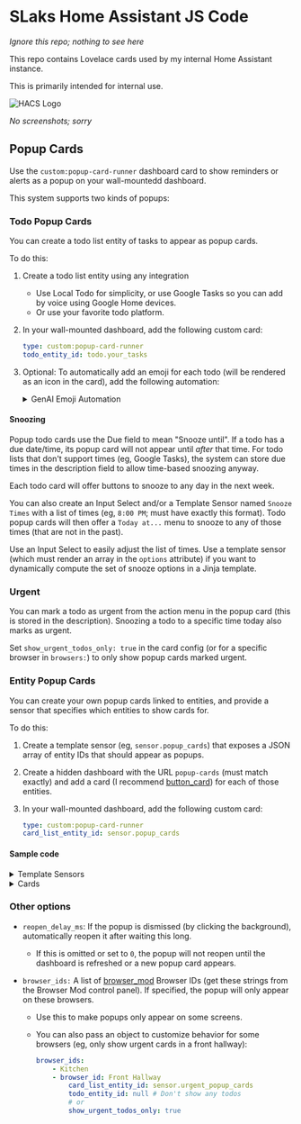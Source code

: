 # SLaks Home Assistant JS Code

_Ignore this repo; nothing to see here_

This repo contains Lovelace cards used by my internal Home Assistant instance.

This is primarily intended for internal use.

![HACS Logo](https://hacs.xyz/assets/images/hacs_logo.png)

_No screenshots; sorry_

## Popup Cards

Use the `custom:popup-card-runner` dashboard card to show reminders or alerts as a popup on your wall-mountedd dashboard.

This system supports two kinds of popups:

### Todo Popup Cards

You can create a todo list entity of tasks to appear as popup cards.

To do this:

1.  Create a todo list entity using any integration
    - Use Local Todo for simplicity, or use Google Tasks so you can add by voice using Google Home devices.
    - Or use your favorite todo platform.
2.  In your wall-mounted dashboard, add the following custom card:

    ```yaml
    type: custom:popup-card-runner
    todo_entity_id: todo.your_tasks
    ```

3.  Optional: To automatically add an emoji for each todo (will be rendered as an icon in the card), add the following automation:

    <details>
        <summary>GenAI Emoji Automation</summary>

        Change `your_tasks` to your todo entities.
        You can change to your favorite LLM.

        ```yaml
        alias: "Popup Cards: Populate todo emojis"
        description: ""
        triggers:
          - trigger: state
            entity_id:
              - todo.aviva_tasks
              - todo.dev_todo_system
          - trigger: time_pattern
            minutes: /30
        conditions: []
        actions:
          - action: todo.get_items
            metadata: {}
            data:
              status: needs_action
            target:
              entity_id:
                - todo.aviva_tasks
                - todo.dev_todo_system
            response_variable: todos
          - repeat:
              sequence:
                - variables:
                    todo_entity_id: "{{ repeat.item }}"
                - repeat:
                    sequence:
                      - variables:
                          details: "{{ repeat.item.description | default('{}') | from_json }}"
                          generated_from: "v1: {{ repeat.item.summary }}"
                      - alias: If we need an emoji
                        if:
                          - condition: template
                            value_template: |-
                              {{ 
                                repeat.item.status == 'needs_action' 
                                and (
                                  'emoji' not in details 
                                  or details.generated_from != generated_from 
                                )
                              }}
                        then:
                          - action: google_generative_ai_conversation.generate_content
                            metadata: {}
                            data:
                              prompt: >-
                                Pick an emoji for the task "{{ repeat.item.summary }}".

                                Your response should consist of one or two emoji
                                characters and no other text
                            response_variable: ai
                          - action: todo.update_item
                            metadata: {}
                            data: |
                              {# 
                                If I pass item: {{ template }} as YAML,
                                the template result gets trimmed, which
                                breaks if there is trailing whitespace.
                              #}
                              {{ {
                                "item": repeat.item.summary,
                                "description": dict(details,  **{ 
                                  'generated_from': generated_from, 
                                  'emoji': ai.text | trim 
                                }) | to_json,
                              } }}
                            target:
                              entity_id: "{{ todo_entity_id }}"
                    for_each: "{{ todos[todo_entity_id]['items'] }}"
              for_each: "{{ todos | list }}"
        ```

        </details>

#### Snoozing

Popup todo cards use the Due field to mean "Snooze until".  If a todo has a due date/time, its popup card will not appear until _after_ that time.  For todo lists that don't support times (eg, Google Tasks), the system can store due times in the description field to allow time-based snoozing anyway.

Each todo card will offer buttons to snooze to any day in the next week.

You can also create an Input Select and/or a Template Sensor named `Snooze Times` with a list of times (eg, `8:00 PM`; must have exactly this format).  Todo popup cards will then offer a `Today at...` menu to snooze to any of those times (that are not in the past).

Use an Input Select to easily adjust the list of times.  Use a template sensor (which must render an array in the `options` attribute) if you want to dynamically compute the set of snooze options in a Jinja template.

### Urgent

You can mark a todo as urgent from the action menu in the popup card (this is stored in the description).  Snoozing a todo to a specific time today also marks as urgent.

Set `show_urgent_todos_only: true` in the card config (or for a specific browser in `browsers:`) to only show popup cards marked urgent.

### Entity Popup Cards

You can create your own popup cards linked to entities, and provide a sensor that specifies which entities to show cards for.

To do this:

1. Create a template sensor (eg, `sensor.popup_cards`) that exposes a JSON array of entity IDs that should appear as popups.
2. Create a hidden dashboard with the URL `popup-cards` (must match exactly) and add a card (I recommend [button_card]) for each of those entities.
3. In your wall-mounted dashboard, add the following custom card:

   ```yaml
   type: custom:popup-card-runner
   card_list_entity_id: sensor.popup_cards
   ```

#### Sample code

<details>
  <summary>Template Sensors</summary>

Here are some sample template sensors to generate the list of active popup cards:

```yaml
template:
  - sensor:
        name: Popup Cards
        icon: "mdi:alert-box-outline"
        state: |
          {%- set ns = namespace(warnings = [
            'cover.garage_door'   if is_state('cover.garage_door', 'open'),
          ]) -%}

          {%- if  is_state('lock.front_door_lock', 'unlocked')
              and (now().hour >= 22 or now().hour < 7) -%}
            {%- set ns.warnings = ns.warnings + ['lock.front_door_lock'] -%}
          {%- endif -%}

          {# Automatically include all vacuums that have problems. #}
          {# Use the camera entity with the map for the card. #}
          {%- set ns.warnings = ns.warnings +
              expand(states.vacuum)
                | selectattr('state', 'in', ['error', 'paused', 'idle'])
                | map(attribute = 'entity_id')
                | map('replace', 'vacuum.', 'camera.')
                | map('regex_replace', '$', '_map')
                | list
           -%}

          {{- ns.warnings | select('defined') | list | to_json -}}
      - name: Reminder Popup Cards
        # Include all input_booleans named `Reminder: ...` that aren't turned on.
        # Write automations to turn off each boolean to set a reminder, and click
        # the popup card to mark it as completed.  You can also combine this with
        # the previous example.
        state: |
          {{
            states.input_boolean
              | selectattr('entity_id', 'contains', '.reminder_')
              | selectattr('state', 'eq', 'on')
              | map(attribute = 'entity_id')
              | list
              | to_json
          }}
      - name: Urgent Popup Cards
        # Use this sensor to display a subset of popup cards on a particular dashboard.
        state: |
          {{
            states('sensor.popup_cards')
              | from_json
              | select('in', label_entities('Urgent Popup Cards'))
              | list
              | to_json
          }}
```

</details>

<details>
  <summary>Cards</summary>
Here are sample cards to include in the Popup Cards dashboard.

```yaml
type: custom:button-card
entity: input_boolean.reminder_took_out_garbage
color: "#388e3c"
color_type: card
name: Take out the garbage!
styles:
  card:
    - height: 300px
    - width: 400px
  icon:
    - color: |
        [[[
          if (entity.state === 'on')
            return 'white';
          else
            return '#6d4c41';
        ]]]
```

```yaml
type: custom:button-card
entity: cover.garage_door
color: var(--state-inactive-color)
color_type: card
name: The garage door is open
styles:
  card:
    - height: 300px
    - width: 400px
  icon:
    - color: "#3949ab"
```

</details>

### Other options

- `reopen_delay_ms`: If the popup is dismissed (by clicking the background), automatically reopen it after waiting this long.
  - If this is omitted or set to `0`, the popup will not reopen until the dashboard is refreshed or a new popup card appears.
- `browser_ids:` A list of [browser_mod] Browser IDs (get these strings from the Browser Mod control panel). If specified, the popup will only appear on these browsers.

  - Use this to make popups only appear on some screens.
  - You can also pass an object to customize behavior for some browsers (eg, only show urgent cards in a front hallway):

    ```yaml
    browser_ids:
        - Kitchen
        - browser_id: Front Hallway
            card_list_entity_id: sensor.urgent_popup_cards
            todo_entity_id: null # Don't show any todos
            # or
            show_urgent_todos_only: true
    ```

[button_card]: https://github.com/custom-cards/button-card
[browser_mod]: https://github.com/thomasloven/hass-browser_mod
